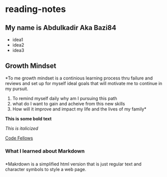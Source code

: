 # reading-notes
## My name is Abdulkadir Aka Bazi84

- idea1
- idea2
- idea3

## Growth Mindset

*To me growth mindset is a continious learning process thru failure and reviews and set up for myself ideal goals that will motivate me to continue in my pursuit.
1. To remind myself daily why am I pursuing this path
2. what do I want to gain and acheive from this new skills
3. How will it improve and impact my life and the lives of my family*

**This is some bold text**

*This is italicized*

[Code Fellows](https://www.codefellows.org)

### What I learned about Markdown <h3>

*Makrdown is a simplified html version that is just regular text and character symbols to style a web page.
